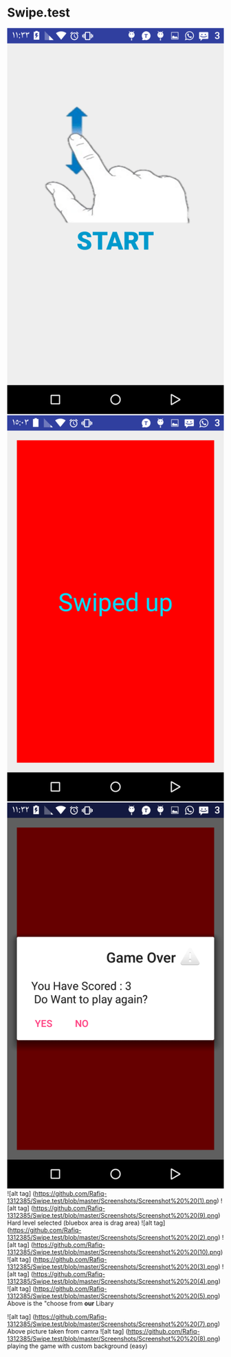 # Swipe.test

![alt tag](https://github.com/Rafiq-1312385/Swipe.test/blob/master/Screenshot%20(2).png)
![alt tag](https://github.com/Rafiq-1312385/Swipe.test/blob/master/Screenshot%20(3).png)
![alt tag](https://github.com/Rafiq-1312385/Swipe.test/blob/master/Screenshot%20(1).png)
![alt tag] (https://github.com/Rafiq-1312385/Swipe.test/blob/master/Screenshots/Screenshot%20%20(1).png)
![alt tag] (https://github.com/Rafiq-1312385/Swipe.test/blob/master/Screenshots/Screenshot%20%20(9).png)
Hard level selected (bluebox area is drag area)
![alt tag] (https://github.com/Rafiq-1312385/Swipe.test/blob/master/Screenshots/Screenshot%20%20(2).png)
![alt tag] (https://github.com/Rafiq-1312385/Swipe.test/blob/master/Screenshots/Screenshot%20%20(10).png)
![alt tag] (https://github.com/Rafiq-1312385/Swipe.test/blob/master/Screenshots/Screenshot%20%20(3).png)
![alt tag] (https://github.com/Rafiq-1312385/Swipe.test/blob/master/Screenshots/Screenshot%20%20(4).png)
![alt tag] (https://github.com/Rafiq-1312385/Swipe.test/blob/master/Screenshots/Screenshot%20%20(5).png)
Above is the "choose from <B>our</B> Libary 

![alt tag] (https://github.com/Rafiq-1312385/Swipe.test/blob/master/Screenshots/Screenshot%20%20(7).png)
Above picture taken from camra
![alt tag] (https://github.com/Rafiq-1312385/Swipe.test/blob/master/Screenshots/Screenshot%20%20(8).png)
playing the game with custom background (easy)
